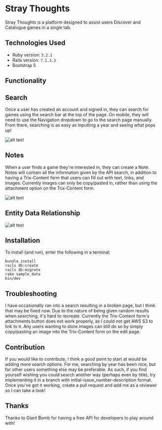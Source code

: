 # Stray Thoughts
Stray Thoughts is a platform designed to assist users Discover and Catalogue games in a single tab.

## Technologies Used
- Ruby version: `3.2.1`
- Rails version: `7.1.3.3`
- Bootstrap 5

## Functionality

## Search
Once a user has created an account and signed in, they can search for games using the search bar at the top of the page. On mobile, they will need to use the Navigation dropdown to go to the search page manually. From there, searching is as easy as inputting a year and seeing what pops up!

![alt text](app/assets/images/search.png)

## Notes
When a user finds a game they're interested in, they can create a Note. Notes will contain all the information given by the API search, in addition to having a Trix-Content form that users can fill out with text, links, and images. Currently images can only be copy/pasted in, rather than using the attachment option on the Trix-Content form.

![alt text](app/assets/images/note.png)

## Entity Data Relationship
![alt text](app/assets/images/erd.png)

## Installation
To install (and run), enter the following in a terminal:
```
bundle install
rails db:create
rails db:migrate
rake sample_data
bin/dev
```

## Troubleshooting
I have occasionally ran into a search resulting in a broken page, but I think that may be fixed now. Due to the nature of being given random results when searching, it's hard to recreate. Currently the Trix-Content form's attachments button does not work properly, as I could not get AWS S3 to link to it. Any users wanting to store images can still do so by simply copy/pasting an image into the Trix-Content form on the edit page.

## Contribution
If you would like to contribute, I think a good point to start at would be adding more search options. For me, searching by year has been nice, but for other users something else may be preferable. As such, if you find yourself wishing you could search another way (perhaps even by title), try implementing it in a branch with initial-issue_number-description format. Once you've got it working, create a pull request and add me as a reviewer so I can take a look!

## Thanks
Thanks to Giant Bomb for having a free API for developers to play around with!
